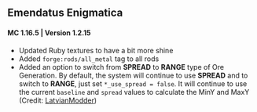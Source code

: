## Emendatus Enigmatica
#### MC 1.16.5 | Version 1.2.15

* Updated Ruby textures to have a bit more shine
* Added `forge:rods/all_metal` tag to all rods
* Added an option to switch from **SPREAD** to **RANGE** type of Ore Generation. By default, the system will continue to use **SPREAD** and to switch to **RANGE**, just set `*_use_spread = false`. It will continue to use the current `baseline` and `spread` values to calculate the MinY and MaxY (Credit: [LatvianModder](https://github.com/Ridanisaurus/EmendatusEnigmatica/pull/124))